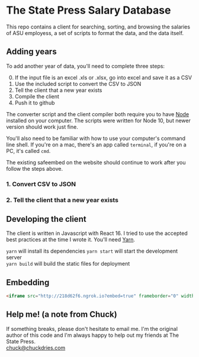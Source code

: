 # The State Press Salary Database

This repo contains a client for searching, sorting, and browsing the salaries of ASU employess, a set of scripts to format the data, and the data itself.

## Adding years  

To add another year of data, you'll need to complete three steps:

0. If the input file is an excel .xls or .xlsx, go into excel and save it as a CSV
1. Use the included script to convert the CSV to JSON
2. Tell the client that a new year exists
3. Compile the client
4. Push it to github

The converter script and the client compiler both require you to have [Node](https://nodejs.org/en/) installed on your computer. The scripts were written for Node 10, but newer version should work just fine.

You'll also need to be familiar with how to use your computer's command line shell. If you're on a mac, there's an app called `terminal`, if you're on a PC, it's called `cmd`.

The existing safeembed on the website should continue to work after you follow the steps above.

### 1. Convert CSV to JSON
### 2. Tell the client that a new year exists

## Developing the client

The client is written in Javascript with React 16. I tried to use the accepted best practices at the time I wrote it. You'll need [Yarn](https://yarnpkg.com).

`yarn` will install its dependencies
`yarn start` will start the development server  
`yarn build` will build the static files for deployment

## Embedding  

```html
<iframe src="http://218d62f6.ngrok.io?embed=true" frameborder="0" width="100%" height="400"></iframe>
```

## Help me! (a note from Chuck)

If something breaks, please don't hesitate to email me. I'm the original author of this code and I'm always happy to help out my friends at The State Press.  
chuck@chuckdries.com